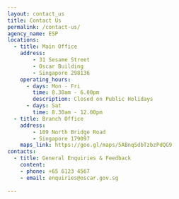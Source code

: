 ```yaml
---
layout: contact_us
title: Contact Us
permalink: /contact-us/
agency_name: ESP
locations:
  - title: Main Office
    address:
        - 31 Sesame Street
        - Oscar Building
        - Singapore 298136
    operating_hours:
      - days: Mon - Fri
        time: 8.30am - 6.00pm
        description: Closed on Public Holidays
      - days: Sat
        time: 8.30am - 12.00pm
  - title: Branch Office
    address:
        - 109 North Bridge Road
        - Singapore 179097
    maps_link: https://goo.gl/maps/5ABnqSdbTzbzPdQG9
contacts:
  - title: General Enquiries & Feedback
    content:
    - phone: +65 6123 4567
    - email: enquiries@oscar.gov.sg
    
---
```

